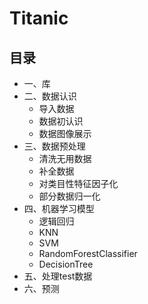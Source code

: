 # Titanic

## 目录
-  一、库
-  二、数据认识
	- 导入数据
	- 数据初认识
	- 数据图像展示
-  三、数据预处理
	- 清洗无用数据
	- 补全数据
	- 对类目性特征因子化
	- 部分数据归一化
-  四、机器学习模型
    - 逻辑回归
    - KNN
    - SVM
    - RandomForestClassifier
    - DecisionTree
-  五、处理test数据
-  六、预测